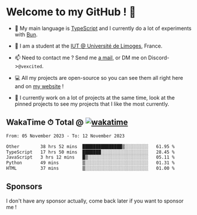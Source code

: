# Welcome to my GitHub ! 🌃

- 🔭 My main language is [TypeScript](https://www.typescriptlang.org/) and I currently do a lot of experiments with [Bun](https://bun.sh).

- 🌱 I am a student at the [IUT @ Université de Limoges](https://iut.unilim.fr), France.

- 📫 Need to contact me ? Send me <a href="mailto:mikkel@milescode.dev">a mail</a>, or DM me on Discord->`@vexcited`.

- 💻 All my projects are open-source so you can see them all right here and on <a href="https://vexcited.vercel.app">my website</a> !

- 👀 I currently work on a lot of projects at the same time, look at the pinned projects to see my projects that I like the most currently.

## WakaTime ⏱ Total @ [![wakatime](https://wakatime.com/badge/user/0839e595-e07a-435c-8d59-ed95f2a3d6dd.svg)](https://wakatime.com/@0839e595-e07a-435c-8d59-ed95f2a3d6dd)

<!--START_SECTION:waka-->

```txt
From: 05 November 2023 - To: 12 November 2023

Other        38 hrs 52 mins  ███████████████▒░░░░░░░░░   61.95 %
TypeScript   17 hrs 50 mins  ███████░░░░░░░░░░░░░░░░░░   28.45 %
JavaScript   3 hrs 12 mins   █▒░░░░░░░░░░░░░░░░░░░░░░░   05.11 %
Python       49 mins         ▒░░░░░░░░░░░░░░░░░░░░░░░░   01.31 %
HTML         37 mins         ▒░░░░░░░░░░░░░░░░░░░░░░░░   01.00 %
```

<!--END_SECTION:waka-->

## Sponsors

I don't have any sponsor actually, come back later if you want to sponsor me !
